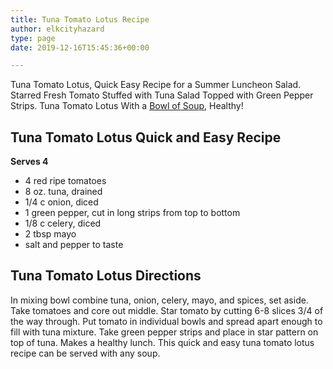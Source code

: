 ```yaml
---
title: Tuna Tomato Lotus Recipe
author: elkcityhazard
type: page
date: 2019-12-16T15:45:36+00:00

---
```

Tuna Tomato Lotus, Quick Easy Recipe for a Summer Luncheon Salad. Starred Fresh Tomato Stuffed with Tuna Salad Topped with Green Pepper Strips. Tuna Tomato Lotus With a <a href="/wordpress/homemade-soups/" rel="noopener noreferrer" target="_blank">Bowl of Soup</a>, Healthy!

## Tuna Tomato Lotus Quick and Easy Recipe

**Serves 4**

  * 4 red ripe tomatoes
  * 8 oz. tuna, drained
  * 1/4 c onion, diced
  * 1 green pepper, cut in long strips from top to bottom
  * 1/8 c celery, diced
  * 2 tbsp mayo
  * salt and pepper to taste

## Tuna Tomato Lotus Directions

In mixing bowl combine tuna, onion, celery, mayo, and spices, set aside. Take tomatoes and core out middle. Star tomato by cutting 6-8 slices 3/4 of the way through. Put tomato in individual bowls and spread apart enough to fill with tuna mixture. Take green pepper strips and place in star pattern on top of tuna. Makes a healthy lunch. This quick and easy tuna tomato lotus recipe can be served with any soup.